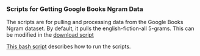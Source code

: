 ### Scripts for Getting Google Books Ngram Data

The scripts are for pulling and processing data from the Google Books Ngram dataset. By default, 
it pulls the english-fiction-all 5-grams. This can be modified in the [download script](download.py)

[This bash script](run_pipeline.sh) describes how to run the scripts.
